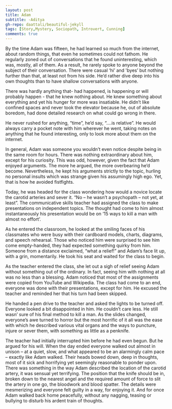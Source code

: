 ```yaml
---
layout: post
title: Adam
subtitle: -Aditya
gh-repo: daattali/beautiful-jekyll
tags: [Story,Mystery, Sociopath, Introvert, Cunning]
comments: true
---
```


By the time Adam was fifteen, he had learned so much from the internet, about random things, that even he sometimes could not fathom. He regularly zoned out of conversations that he found uninteresting, which was, mostly, all of them. As a result, he rarely spoke to anyone beyond the subject of their conversation. There were casual ‘hi’ and 'byes’ but nothing further than that, at least not from his side. He’d rather dive deep into his own thoughts than to have shallow conversations with anyone.

There was hardly anything that- had happened, is happening or will probably happen - that he knew nothing about. He knew something about everything and yet his hunger for more was insatiable. He didn’t like confined spaces and never took the elevator because he, out of absolute boredom, had done detailed research on what could go wrong in there.

He never rushed for anything, “time”, he’d say, “….is relative”. He would always carry a pocket note with him wherever he went, taking notes on anything that he found interesting, only to look more about them on the internet.

In general, Adam was someone you wouldn’t even notice despite being in the same room for hours. There was nothing extraordinary about him, except for his curiosity. This was odd, however, given the fact that Adam enjoyed arguments. The more he argued, the more overbearing he’d become. Nevertheless, he kept his arguments strictly to the topic, hurling no personal insults which was strange given his assumingly high ego. Yet, that is how he avoided fistfights.

Today, he was headed for the class wondering how would a novice locate the carotid arteries and sever it. “No – he wasn’t a psychopath – not yet, at least”. The communicative skills teacher had assigned the class to make presentations on independent topics. The thought had come to him almost instantaneously his presentation would be on ‘15 ways to kill a man with almost no effort’.

As he entered the classroom, he looked at the smiling faces of his classmates who were busy with their cardboard models, charts, diagrams, and speech rehearsal. Those who noticed him were surprised to see him come empty-handed, they had expected something quirky from him. Someone from a distance exclaimed, “what a relief!” and Adam’s face lit up, with a grin, momentarily. He took his seat and waited for the class to begin.

As the teacher entered the class, she let out a sigh of relief seeing Adam without something out of the ordinary. In fact, seeing him with nothing at all was no less than a blessing. Adam noticed that most of the assignments were copied from YouTube and Wikipedia. The class had come to an end, everyone was done with their presentations, except for him. He excused the teacher and reminded her that his turn had been skipped.

He handed a pen drive to the teacher and asked the lights to be turned off. Everyone looked a bit disappointed in him. He couldn’t care less. He still wasn’ sure of his final method to kill a man. As the slides changed, everyone’s awe turned to horror but the most horrific of it all was the ease with which he described various vital organs and the ways to puncture, injure or sever them, with something as little as a penknife.

The teacher had initially interrupted him before he had even begun. But he argued for his will. When the day ended everyone walked out almost in unison – at a quiet, slow, and what appeared to be an alarmingly calm pace – exactly like Adam walked. Their heads bowed down, deep in thoughts, most of it sick and horrifying yet seemingly reasonable to ponder upon. There was something in the way Adam described the location of the carotid artery, it was sensual yet terrifying. The position that the knife should be in, broken down to the nearest angel and the required amount of force to slit the artery in one go, the bloodwork and blood spatter. The details were mesmerizing and everyone felt guilty in a way, for enjoying it. And for once Adam walked back home peacefully, without any nagging, teasing or bullying to disturb his ardent train of thoughts.

<!---

### Notification

{: .box-note}
**Note:** This is a notification box.

### Warning

{: .box-warning}
**Warning:** This is a warning box.

### Error

{: .box-error}
**Error:** This is an error box.

--->